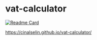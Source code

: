 # vat-calculator
[![Readme Card](https://github-readme-stats.vercel.app/api/pin/?username=cinalselin&repo=vat-calculator)](https://github.com/anuraghazra/github-readme-stats)

https://cinalselin.github.io/vat-calculator/

